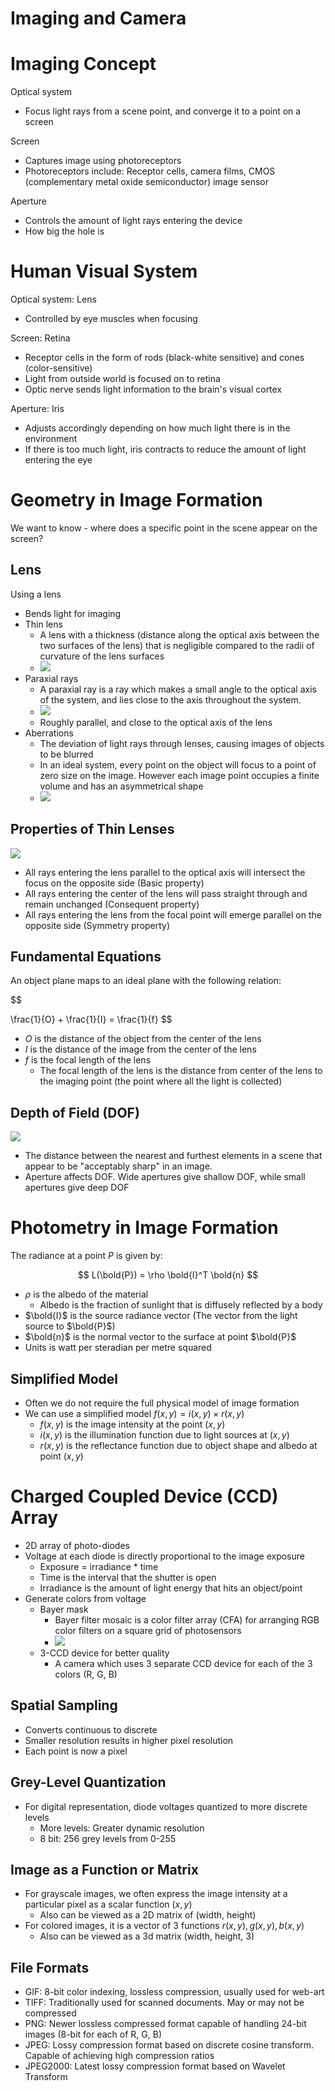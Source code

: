 # Imaging and Camera

# Imaging Concept

Optical system

- Focus light rays from a scene point, and converge it to a point on a screen

Screen

- Captures image using photoreceptors
- Photoreceptors include: Receptor cells, camera films, CMOS (complementary metal oxide semiconductor) image sensor

Aperture

- Controls the amount of light rays entering the device
- How big the hole is

# Human Visual System

Optical system: Lens

- Controlled by eye muscles when focusing

Screen: Retina

- Receptor cells in the form of rods (black-white sensitive) and cones (color-sensitive)
- Light from outside world is focused on to retina
- Optic nerve sends light information to the brain's visual cortex

Aperture: Iris

- Adjusts accordingly depending on how much light there is in the environment
- If there is too much light, iris contracts to reduce the amount of light entering the eye

# Geometry in Image Formation

We want to know - where does a specific point in the scene appear on the screen?

## Lens

Using a lens

- Bends light for imaging
- Thin lens
  - A lens with a thickness (distance along the optical axis between the two surfaces of the lens) that is negligible compared to the radii of curvature of the lens surfaces
  - ![](https://upload.wikimedia.org/wikipedia/commons/thumb/e/ef/Lens1.svg/600px-Lens1.svg.png)
- Paraxial rays
  - A paraxial ray is a ray which makes a small angle to the optical axis of the system, and lies close to the axis throughout the system.
  - ![](https://qph.cf2.quoracdn.net/main-qimg-fbc288fd1d6cec0ab2e4e62035da61a8)
  - Roughly parallel, and close to the optical axis of the lens
- Aberrations
  - The deviation of light rays through lenses, causing images of objects to be blurred
  - In an ideal system, every point on the object will focus to a point of zero size on the image. However each image point occupies a finite volume and has an asymmetrical shape
  - ![](https://images.ctfassets.net/u4vv676b8z52/1Zl2fY87BjziSLQAiyvo4g/d4a9f732e91be1a895081aa760263efc/Spherical-Aberration-678x446.gif?fm=jpg&q=80)

## Properties of Thin Lenses

![](https://phys.libretexts.org/@api/deki/files/12325/figure-2026-06-07.jpeg?revision=1&size=bestfit&width=409&height=893)

- All rays entering the lens parallel to the optical axis will intersect the focus on the opposite side (Basic property)
- All rays entering the center of the lens will pass straight through and remain unchanged (Consequent property)
- All rays entering the lens from the focal point will emerge parallel on the opposite side (Symmetry property)

## Fundamental Equations

An object plane maps to an ideal plane with the following relation:

$$

\frac{1}{O} + \frac{1}{I} = \frac{1}{f}
$$

- $O$ is the distance of the object from the center of the lens
- $I$ is the distance of the image from the center of the lens
- $f$ is the focal length of the lens
  - The focal length of the lens is the distance from center of the lens to the imaging point (the point where all the light is collected)

## Depth of Field (DOF)

![](https://photographylife.com/wp-content/uploads/2016/12/DoF-sketch.jpg)

- The distance between the nearest and furthest elements in a scene that appear to be "acceptably sharp" in an image.
- Aperture affects DOF. Wide apertures give shallow DOF, while small apertures give deep DOF

# Photometry in Image Formation

The radiance at a point $P$ is given by:

$$
L(\bold{P}) = \rho \bold{I}^T \bold{n}
$$

- $\rho$ is the albedo of the material
  - Albedo is the fraction of sunlight that is diffusely reflected by a body
- $\bold{I}$ is the source radiance vector (The vector from the light source to $\bold{P}$)
- $\bold{n}$ is the normal vector to the surface at point $\bold{P}$
- Units is watt per steradian per metre squared

## Simplified Model

- Often we do not require the full physical model of image formation
- We can use a simplified model $f(x, y) = i(x, y) \times r(x, y)$
  - $f(x, y)$ is the image intensity at the point $(x, y)$
  - $i(x, y)$ is the illumination function due to light sources at $(x, y)$
  - $r(x, y)$ is the reflectance function due to object shape and albedo at point $(x, y)$

# Charged Coupled Device (CCD) Array

- 2D array of photo-diodes
- Voltage at each diode is directly proportional to the image exposure
  - Exposure = irradiance \* time
  - Time is the interval that the shutter is open
  - Irradiance is the amount of light energy that hits an object/point
- Generate colors from voltage
  - Bayer mask
    - Bayer filter mosaic is a color filter array (CFA) for arranging RGB color filters on a square grid of photosensors
    - ![](https://upload.wikimedia.org/wikipedia/commons/thumb/3/37/Bayer_pattern_on_sensor.svg/2560px-Bayer_pattern_on_sensor.svg.png)
  - 3-CCD device for better quality
    - A camera which uses 3 separate CCD device for each of the 3 colors (R, G, B)

## Spatial Sampling

- Converts continuous to discrete
- Smaller resolution results in higher pixel resolution
- Each point is now a pixel

## Grey-Level Quantization

- For digital representation, diode voltages quantized to more discrete levels
  - More levels: Greater dynamic resolution
  - 8 bit: 256 grey levels from 0-255

## Image as a Function or Matrix

- For grayscale images, we often express the image intensity at a particular pixel as a scalar function $(x, y)$
  - Also can be viewed as a 2D matrix of (width, height)
- For colored images, it is a vector of 3 functions $r(x, y), g(x, y), b(x, y)$
  - Also can be viewed as a 3d matrix (width, height, 3)

## File Formats

- GIF: 8-bit color indexing, lossless compression, usually used for web-art
- TIFF: Traditionally used for scanned documents. May or may not be compressed
- PNG: Newer lossless compressed format capable of handling 24-bit images (8-bit for each of R, G, B)
- JPEG: Lossy compression format based on discrete cosine transform. Capable of achieving high compression ratios
- JPEG2000: Latest lossy compression format based on Wavelet Transform
